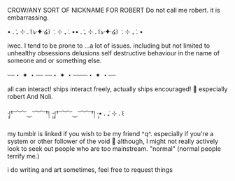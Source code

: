 
CROW/ANY SORT OF NICKNAME FOR ROBERT
Do not call me robert.
it is embarrassing.

• . ݁₊ ⊹ . ݁꒰ঌ·✦·໒꒱ ݁ . ⊹ ₊ ݁. •• . ݁₊ ⊹ . ݁꒰ঌ·✦·໒꒱ ݁ . ⊹ ₊ ݁. •

iwec.  I tend to be prone to ...a lot of issues.
including but not limited to 
unhealthy obsessions 
delusions 
self destructive behaviour in the name of someone and or something else.

┈┈・ ✦ ・┈┈ ┈┈・ ✦ ・┈┈┈┈・ ✦ ・┈┈

all can interact! ships interact freely, actually ships encouraged! 🖤 especially robert And Noli.

·̩͙།† ͝ ︶ ͝ ⏝ ͝ ︶ ͝ †། ·̩͙·̩͙།† ͝ ︶ ͝ ⏝ ͝ ︶ ͝ †། ·̩͙• . ݁₊ ⊹ . ݁꒰

my tumblr is linked if you wish to be my friend ^q^. especially if you're a system or other follower of the void 🙏
although, I might not really actively look to seek out people who are too mainstream. "normal" (normal people terrify me.)

i do writing and art sometimes, feel free to request things 
